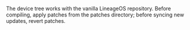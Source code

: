 The device tree works with the vanilla LineageOS repository. Before compiling, apply patches from the patches directory; before syncing new updates, revert patches.

